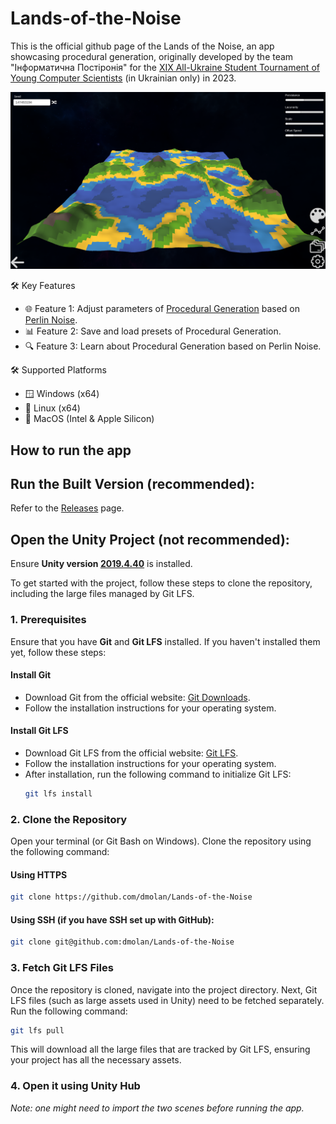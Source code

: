 # Lands-of-the-Noise

This is the official github page of the Lands of the Noise, an app showcasing procedural generation, originally developed by the team "Інформатична Постіронія" for the [XIX All-Ukraine Student Tournament of Young Computer Scientists](https://sites.google.com/view/informaticaturnir/1) (in Ukrainian only) in 2023.

![App Screenshot 1](Assets/Pictures/README/pic1.png)

🛠 Key Features
- 🌐 Feature 1: Adjust parameters of [Procedural Generation](https://en.wikipedia.org/wiki/Procedural_generation) based on [Perlin Noise](https://en.wikipedia.org/wiki/Perlin_noise).
- 📊 Feature 2: Save and load presets of Procedural Generation.
- 🔍 Feature 3: Learn about Procedural Generation based on Perlin Noise.

🛠 Supported Platforms
- 🪟 Windows (x64)
- 🐧 Linux (x64)
- 🍏 MacOS (Intel & Apple Silicon)


## How to run the app
## Run the Built Version (recommended):
Refer to the [Releases](https://github.com/dmolan/Lands-of-the-Noise/releases) page.

## Open the Unity Project (not recommended):
Ensure **Unity version [2019.4.40](https://unity.com/releases/editor/whats-new/2019.4.40)** is installed.

To get started with the project, follow these steps to clone the repository, including the large files managed by Git LFS.

### 1. Prerequisites
Ensure that you have **Git** and **Git LFS** installed. If you haven't installed them yet, follow these steps:

#### Install Git
- Download Git from the official website: [Git Downloads](https://git-scm.com/downloads).
- Follow the installation instructions for your operating system.

#### Install Git LFS
- Download Git LFS from the official website: [Git LFS](https://git-lfs.github.com/).
- Follow the installation instructions for your operating system.
- After installation, run the following command to initialize Git LFS:
   ```bash
   git lfs install
   ```
### 2. Clone the Repository
Open your terminal (or Git Bash on Windows).
Clone the repository using the following command:

#### Using HTTPS
```bash
git clone https://github.com/dmolan/Lands-of-the-Noise
```

#### Using SSH (if you have SSH set up with GitHub):
```bash
git clone git@github.com:dmolan/Lands-of-the-Noise
```

### 3. Fetch Git LFS Files
Once the repository is cloned, navigate into the project directory. Next, Git LFS files (such as large assets used in Unity) need to be fetched separately. Run the following command:
```bash
git lfs pull
```
This will download all the large files that are tracked by Git LFS, ensuring your project has all the necessary assets.

### 4. Open it using Unity Hub
*Note: one might need to import the two scenes before running the app.*
